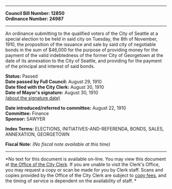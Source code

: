 * * * * *  
  
**Council Bill Number: [](#h0)[](#h2)12850**   
**Ordinance Number: 24987**  
  
* * * * *  
  
An ordinance submitting to the qualified voters of the City of Seattle at a special election to be held in said city on Tuesday, the 8th of November, 1910, the proposition of the issuance and sale by said city of negotiable bonds in the sum of $46,000 for the purpose of providing money for the payment of the valid indebtedness of the former City of Georgetown at the date of its annexation to the City of Seattle, and providing for the payment of the principal and interest of said bonds.  
  
**Status:** Passed   
**Date passed by Full Council:** August 29, 1910   
**Date filed with the City Clerk:** August 30, 1910   
**Date of Mayor's signature:** August 30, 1910   
[(about the signature date)](/~public/approvaldate.htm)   
  
  
**Date introduced/referred to committee:** August 22, 1910   
**Committee:** Finance   
**Sponsor:** SAWYER   
  
**Index Terms:** ELECTIONS, INITIATIVES-AND-REFERENDA, BONDS, SALES, ANNEXATION, GEORGETOWN  
  
**Fiscal Note:** *(No fiscal note available at this time)*  
  
* * * * *  
  
*No text for this document is available on-line. You may view this document at [the Office of the City Clerk](http://www.seattle.gov/leg/clerk/contactUs.htm). If you are unable to visit the Clerk's Office, you may request a copy or scan be made for you by Clerk staff. Scans and copies provided by the Office of the City Clerk are subject to [copy fees](http://clerk.seattle.gov/~public/clerkfees.htm), and the timing of service is dependent on the availability of staff. *  
  
  

